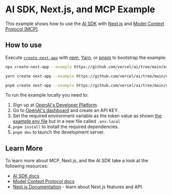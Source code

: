 # AI SDK, Next.js, and MCP Example

This example shows how to use the [AI SDK](https://sdk.vercel.ai/docs) with [Next.js](https://nextjs.org/) and [Model Context Protocol (MCP)](https://modelcontextprotocol.io/).

## How to use

Execute [`create-next-app`](https://github.com/vercel/next.js/tree/canary/packages/create-next-app) with [npm](https://docs.npmjs.com/cli/init), [Yarn](https://yarnpkg.com/lang/en/docs/cli/create/), or [pnpm](https://pnpm.io) to bootstrap the example:

```bash
npx create-next-app --example https://github.com/vercel/ai/tree/main/examples/next-mcp next-mcp-app
```

```bash
yarn create next-app --example https://github.com/vercel/ai/tree/main/examples/next-mcp next-mcp-app
```

```bash
pnpm create next-app --example https://github.com/vercel/ai/tree/main/examples/next-mcp next-mcp-app
```

To run the example locally you need to:

1. Sign up at [OpenAI's Developer Platform](https://platform.openai.com/signup).
2. Go to [OpenAI's dashboard](https://platform.openai.com/account/api-keys) and create an API KEY.
3. Set the required environment variable as the token value as shown [the example env file](./.env.local.example) but in a new file called `.env.local`
5. `pnpm install` to install the required dependencies.
6. `pnpm dev` to launch the development server.

## Learn More

To learn more about MCP, Next.js, and the AI SDK take a look at the following resources:

- [AI SDK docs](https://sdk.vercel.ai/docs)
- [Model Context Protocol docs](https://modelcontextprotocol.io/)
- [Next.js Documentation](https://nextjs.org/docs) - learn about Next.js features and API.
